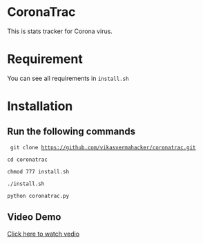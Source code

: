 # CoronaTrac

This is stats tracker for Corona virus.
# Requirement
You can see all requirements in <code>install.sh</code>
# Installation
## Run the following commands





<code> git clone https://github.com/vikasvermahacker/coronatrac.git</code>

<code>cd coronatrac</code>

<code>chmod 777 install.sh</code>

<code>./install.sh</code>

<code>python coronatrac.py</code>

## Video Demo
[Click here to watch vedio](https://asciinema.org/a/332499)











